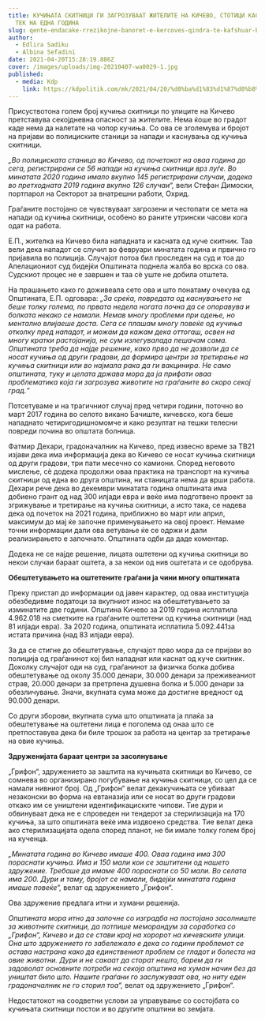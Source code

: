 ```yaml
---
title: КУЧИЊАТА СКИТНИЦИ ГИ ЗАГРОЗУВААТ ЖИТЕЛИТЕ НА КИЧЕВО, СТОТИЦИ КАСНАТИ ВО
  ТЕК НА ЕДНА ГОДИНА
slug: qente-endacake-rrezikojne-banoret-e-kercoves-qindra-te-kafshuar-brenda-nje-viti
author:
  - Edlira Sadiku
  - Albina Sefadini
date: 2021-04-20T15:28:19.886Z
cover: /images/uploads/img-20210407-wa0029-1.jpg
published:
  - media: Kdp
    link: https://kdpolitik.com/mk/2021/04/20/%d0%ba%d1%83%d1%87%d0%b8%d1%9a%d0%b0%d1%82%d0%b0-%d1%81%d0%ba%d0%b8%d1%82%d0%bd%d0%b8%d1%86%d0%b8-%d0%b3%d0%b8-%d0%b7%d0%b0%d0%b3%d1%80%d0%be%d0%b7%d1%83%d0%b2%d0%b0%d0%b0%d1%82-%d0%b6%d0%b8%d1%82/
---
```

Присуствотона голем број кучиња скитници по улиците на Кичево претставува секојдневна опасност за жителите. Нема ќоше во градот каде нема да налетате на чопор кучиња. Со ова се зголемува и бројот на пријави во полициските станици за напади и каснувања од кучиња скитници.

*„Во полициската станица во Кичево, од почетокот на оваа година до сега, регистрирани се 56 напади на кучиња скитници врз луѓе. Во минатата 2020 година имало вкупно 145 регистрирани случаи, додека во претходната 2019 година вкупно 126 случаи“,* вели Стефан Димоски, портпарол на Секторот за внатрешни работи, Охрид.

Граѓаните постојано се чувствуваат загрозени и честопати се мета на напади од кучиња скитници, особено во раните утрински часови кога одат на работа.

Е.П., жителка на Кичево била нападната и касната од куче скитник. Таа вели дека нападот се случил во февруари минатата година и првично го пријавила во полиција. Случајот потоа бил проследен на суд и тоа до Апелациониот суд бидејќи Општината поднела жалба во врска со ова. Судскиот процес не е завршен и таа сè уште не добила отштета.

На прашањето како го доживеала сето ова и што понатаму очекува од Општината, Е.П. одговара: *„За среќа, повредата од каснувањето не беше толку голема, по првата недела ногата почна да се опоравува и болката некако се намали. Немав многу проблеми при одење, но ментално влијаеше доста. Сега се плашам многу повеќе од кучиња отколку пред нападот, и можам да кажам дека оттогаш, освен на многу кратки растојанија, не сум излегувалада пешачам сама. Општината треба да најде решение, како прво да не дозволи да се носат кучиња од други градови, да формира центри за третирање на кучиња скитници или во најмала рака да ги вакцинира. Не само општината, туку и целата држава мора да ја прифати оваа проблематика која ги загрозува животите на граѓаните во скоро секој град.“*

Потсетуваме и на трагичниот случај пред четири години, поточно во март 2017 година во селото викано Бачиште, кичевско, кога беше нападнато четиригодишномомче и како резултат на тешки телесни повреди почина во општата болница.

Фатмир Дехари, градоначалник на Кичево, пред извесно време за ТВ21 изјави дека има информација дека во Кичево се носат кучиња скитници од други градови, три пати месечно со камиони. Според неговото мислење, сè додека продолжи оваа практика на транспорт на кучиња скитници од една во друга општина, ни станицата нема да врши работа. Дехари рече дека во декември минатата година општината има добиено грант од над 300 илјади евра и веќе има подготвено проект за згрижување и третирање на кучиња скитници, а исто така, се надева дека од почеток на 2021 година, приближно во март или април, максимум до мај ќе започне применувањето на овој проект. Немаме точни информации дали ова ветување ќе се одржи и дали реализирањето е започнато. Општината одби да даде коментар.

Додека не се најде решение, лицата оштетени од кучиња скитници во некои случаи бараат оштета, а за некои од нив оштетата и се одобрува.

**Обештетувањето на оштетените граѓани ја чини многу општината**

Преку пристап до информации од јавен карактер, од оваа институција обезбедивме податоци за вкупниот износ на обештетувањето за изминатите две години. Општина Кичево за 2019 година исплатила 4.962.018 на сметките на граѓаните оштетени од кучиња скитници (над 81 илјади евра). За 2020 година, општината исплатила 5.092.441за истата причина (над 83 илјади евра).

За да се стигне до обештетување, случајот прво мора да се пријави во полиција од граѓанинот кој бил нападнат или каснат од куче скитник. Доколку случајот оди на суд, граѓанинот за физичка болка добива обештетување од околу 35.000 денари, 30.000 денари за преживеаниот страв, 20.000 денари за претрпена душевна болка и 5.000 денари за обезличување. Значи, вкупната сума може да достигне вредност од 90.000 денари.

Со други зборови, вкупната сума што општината ја плаќа за обештетување на оштетени лица е поголема од онаа што се претпоставува дека би биле трошок за работа на центар за третирање на овие кучиња.

**Здруженијата бараат центри за засолнување**

„Грифон“, здружението за заштита на кучињата скитници во Кичево, се сомнева во организирано погубување на кучиња скитници, со цел да се намали нивниот број. Од „Грифон“ велат декакучињата се убиваат незаконски во форма на евтаназија или се носат во други градови откако им се уништени идентификациските чипови. Тие дури и обвинуваат дека не е спроведен ни тендерот за стерилизација на 170 кучиња, за што општината веќе има издвоено средства. Тие велат дека ако стерилизацијата одела според планот, не би имале толку голем број на кученца.

*„Минатата година во Кичево имаше 400. Оваа година има 300 пораснати кучиња. Има и 150 мали кои се заштитени од нашето здружение. Требаше да имаме 400 пораснати со 50 мали. Во селата има 200. Дури и таму, бројот се намали, бидејќи минатата година имаше повеќе“,* велат од здружението „Грифон“.

Ова здружение предлага итни и хумани решенија.

*Општината мора итно да започне со изградба на постојано засолниште за животните скитници, да потпише меморандум за соработка со „Грифон“, Кичево и да се стави крај на хоророт на кичевските улици. Она што здружението го забележало е дека со години проблемот се остава настрана како да единствениот проблем се гладот ​​и болеста на овие животни. Дури и не сакаат да сторат нешто, барем да ги задоволат основните потреби на секоја општина на хуман начин без да уништат било што. Нашите граѓани го заслужуваат ова, но ниту еден градоначалник не го сторил тоа“,* велат од здружението „Грифон“.

Недостатокот на соодветни услови за управување со состојбата со кучињата скитници постои и во другите општини во земјата.